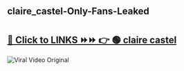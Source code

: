 
 ## claire_castel-Only-Fans-Leaked

# <h2><a href="https://clipsfans.com/claire_castel&ref=git">🔗 Click to LINKS ⏩⏩ 👉 🟢 claire castel </a></h2>

<a href="https://clipsfans.com/claire_castel&ref=git" rel="nofollow" data-target="animated-image.originalLink"><img src="https://i.ibb.co.com/xMMVF88/686577567.gif" alt="Viral Video Original" style="max-width: 100%; display: inline-block;" data-target="animated-image.originalImage"></a>
